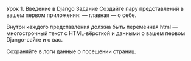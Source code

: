 Урок 1. Введение в Django
Задание
Создайте пару представлений в вашем первом приложении:
— главная
— о себе.

Внутри каждого представления должна быть переменная html — многострочный текст 
с HTML-вёрсткой и данными о вашем первом Django-сайте и о вас.

Сохраняйте в логи данные о посещении страниц.